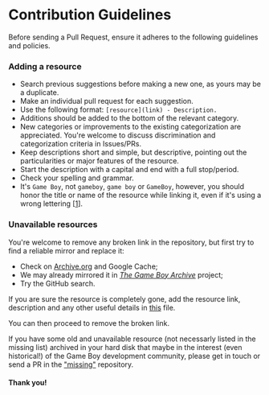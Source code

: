 # Contribution Guidelines

Before sending a Pull Request, ensure it adheres to the following guidelines and policies.

### Adding a resource

- Search previous suggestions before making a new one, as yours may be a duplicate.
- Make an individual pull request for each suggestion.
- Use the following format: `[resource](link) - Description.`
- Additions should be added to the bottom of the relevant category.
- New categories or improvements to the existing categorization are appreciated. You're welcome to discuss discrimination and categorization criteria in Issues/PRs.
- Keep descriptions short and simple, but descriptive, pointing out the particularities or major features of the resource.
- Start the description with a capital and end with a full stop/period.
- Check your spelling and grammar.
- It's `Game Boy`, not `gameboy`, `game boy` or `GameBoy`, however, you should honor the title or name of the resource while linking it, even if it's using a wrong lettering \[[1](https://github.com/avivace/awesome-gbdev/issues/34)\].

### Unavailable resources

You're welcome to remove any broken link in the repository, but first try to find a reliable mirror and replace it:

- Check on [Archive.org](https://archive.org/) and Google Cache;
- We may already mirrored it in [*The Game Boy Archive*](https://github.com/gb-archive/core) project;
- Try the GitHub search.

If you are sure the resource is completely gone, add the resource link, description and any other useful details in [this](https://github.com/gb-archive/missing) file.

You can then proceed to remove the broken link.

If you have some old and unavailable resource (not necessarly listed in the missing list) archived in your hard disk that maybe in the interest (even historical!) of the Game Boy development community, please get in touch or send a PR in the ["missing"](https://github.com/gb-archive/missing) repository.

#### Thank you!
